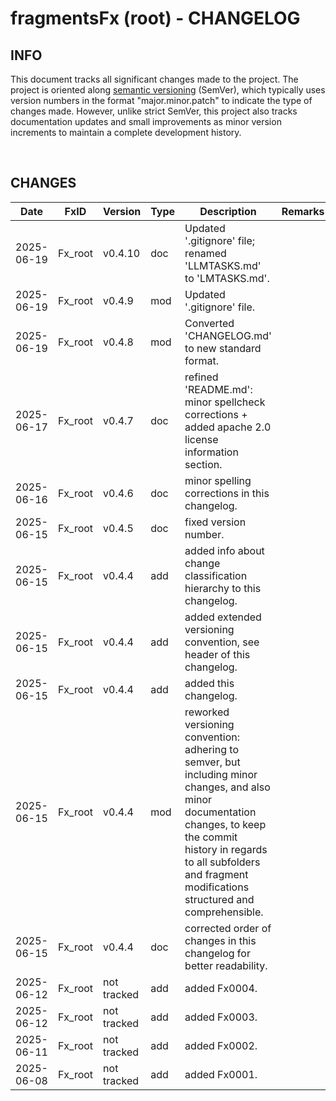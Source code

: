 # fragmentsFx (root) - CHANGELOG

## INFO

This document tracks all significant changes made to the project. The project is oriented along [semantic versioning](https://semver.org/spec/v2.0.0.html) (SemVer), which typically uses version numbers in the format "major.minor.patch" to indicate the type of changes made. However, unlike strict SemVer, this project also tracks documentation updates and small improvements as minor version increments to maintain a complete development history.

<br>

## CHANGES

| Date | FxID | Version | Type | Description | Remarks | Stage |
|------|------|---------|------|-------------|---------|-------|
| 2025-06-19 | Fx_root | v0.4.10 | doc | Updated '.gitignore' file; renamed 'LLMTASKS.md' to 'LMTASKS.md'. |   |   |
| 2025-06-19 | Fx_root | v0.4.9 | mod | Updated '.gitignore' file. |   |   |
| 2025-06-19 | Fx_root | v0.4.8 | mod | Converted 'CHANGELOG.md' to new standard format. |   |   |
| 2025-06-17 | Fx_root | v0.4.7 | doc | refined 'README.md': minor spellcheck corrections + added apache 2.0 license information section. |   |   |
| 2025-06-16 | Fx_root | v0.4.6 | doc | minor spelling corrections in this changelog. |   |   |
| 2025-06-15 | Fx_root | v0.4.5 | doc | fixed version number. |   |   |
| 2025-06-15 | Fx_root | v0.4.4 | add | added info about change classification hierarchy to this changelog. |   |   |
| 2025-06-15 | Fx_root | v0.4.4 | add | added extended versioning convention, see header of this changelog. |   |   |
| 2025-06-15 | Fx_root | v0.4.4 | add | added this changelog. |   |   |
| 2025-06-15 | Fx_root | v0.4.4 | mod | reworked versioning convention: adhering to semver, but including minor changes, and also minor documentation changes, to keep the commit history in regards to all subfolders and fragment modifications structured and comprehensible. |   |   |
| 2025-06-15 | Fx_root | v0.4.4 | doc | corrected order of changes in this changelog for better readability. |   |   |
| 2025-06-12 | Fx_root | not tracked | add | added Fx0004. |   |   |
| 2025-06-12 | Fx_root | not tracked | add | added Fx0003. |   |   |
| 2025-06-11 | Fx_root | not tracked | add | added Fx0002. |   |   |
| 2025-06-08 | Fx_root | not tracked | add | added Fx0001. |   |   |